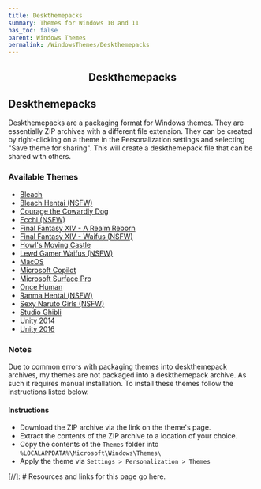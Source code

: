 ```yaml
---
title: Deskthemepacks
summary: Themes for Windows 10 and 11
has_toc: false
parent: Windows Themes
permalink: /WindowsThemes/Deskthemepacks
---
```


<h2 align="center" class="text-delta">Deskthemepacks</h2>

## Deskthemepacks
Deskthemepacks are a packaging format for Windows themes. They are essentially ZIP archives with a different file extension. They can be created by right-clicking on a theme in the Personalization settings and selecting "Save theme for sharing". This will create a deskthemepack file that can be shared with others.

### Available Themes

- [Bleach](/WindowsThemes/Deskthemepacks/BLEACH)
- [Bleach Hentai (NSFW)](/WindowsThemes/Deskthemepacks/BLEACHHentai)
- [Courage the Cowardly Dog](/WindowsThemes/Deskthemepacks/CourageTCD)
- [Ecchi (NSFW)](/WindowsThemes/Deskthemepacks/Ecchi)
- [Final Fantasy XIV - A Realm Reborn](/WindowsThemes/Deskthemepacks/FinalFantasyXIV)
- [Final Fantasy XIV - Waifus (NSFW)](/WindowsThemes/Deskthemepacks/FFXIVWaifus)
- [Howl's Moving Castle](/WindowsThemes/Deskthemepacks/HowlsMovingCastle)
- [Lewd Gamer Waifus (NSFW)](/WindowsThemes/Deskthemepacks/LewdGamerWaifus)
- [MacOS](/WindowsThemes/Deskthemepacks/MacOS)
- [Microsoft Copilot](/WindowsThemes/Deskthemepacks/MicrosoftCopilot)
- [Microsoft Surface Pro](/WindowsThemes/Deskthemepacks/MicrosoftSurfacePro)
- [Once Human](/WindowsThemes/Deskthemepacks/OnceHuman)
- [Ranma Hentai (NSFW)](/WindowsThemes/Deskthemepacks/RanmaHentai)
- [Sexy Naruto Girls (NSFW)](/WindowsThemes/Deskthemepacks/SexyNarutoGirls)
- [Studio Ghibli](/WindowsThemes/Deskthemepacks/StudioGhibli)
- [Unity 2014](/WindowsThemes/Deskthemepacks/Unity2014)
- [Unity 2016](/WindowsThemes/Deskthemepacks/Unity2016)

### Notes
Due to common errors with packaging themes into deskthemepack archives, my themes are not packaged into a deskthemepack archive. As such it requires manual installation. To install these themes follow the instructions listed below.

#### Instructions

- Download the ZIP archive via the link on the theme's page.
- Extract the contents of the ZIP archive to a location of your choice.
- Copy the contents of the `Themes` folder into `%LOCALAPPDATA%\Microsoft\Windows\Themes\`
- Apply the theme via `Settings > Personalization > Themes`



<!-- ////////////////////////////////////////////////////////////////////////////////////////////////////////////////////// -->

[//]: # Resources and links for this page go here.

<!-- ////////////////////////////////////////////////////////////////////////////////////////////////////////////////////// -->

